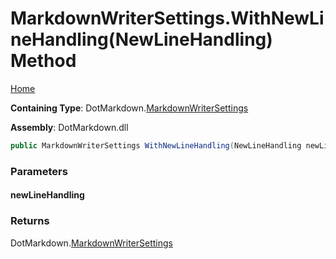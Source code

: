 <a name="_top"></a>

# MarkdownWriterSettings\.WithNewLineHandling\(NewLineHandling\) Method

[Home](../../../README.md#_top)

**Containing Type**: DotMarkdown\.[MarkdownWriterSettings](../README.md#_top)

**Assembly**: DotMarkdown\.dll

```csharp
public MarkdownWriterSettings WithNewLineHandling(NewLineHandling newLineHandling)
```

### Parameters

#### newLineHandling

### Returns

DotMarkdown\.[MarkdownWriterSettings](../README.md#_top)

